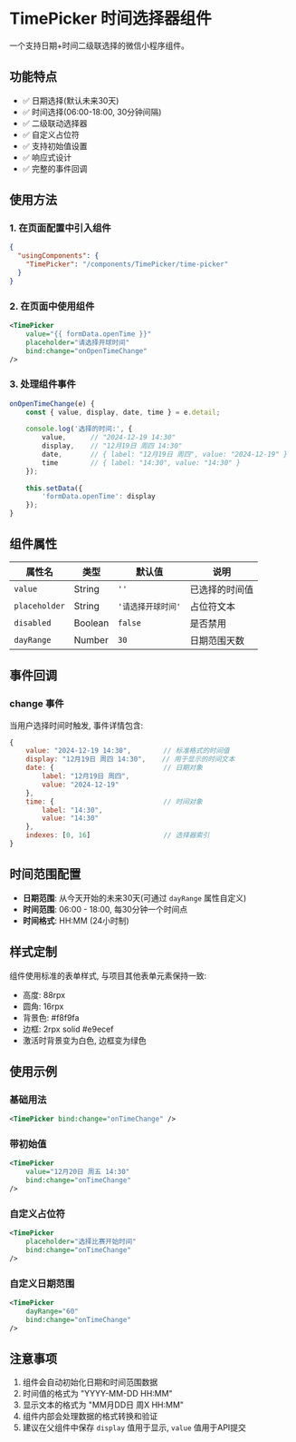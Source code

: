 # TimePicker 时间选择器组件

一个支持日期+时间二级联选择的微信小程序组件。

## 功能特点

- ✅ 日期选择(默认未来30天)
- ✅ 时间选择(06:00-18:00, 30分钟间隔)
- ✅ 二级联动选择器
- ✅ 自定义占位符
- ✅ 支持初始值设置
- ✅ 响应式设计
- ✅ 完整的事件回调

## 使用方法

### 1. 在页面配置中引入组件

```json
{
  "usingComponents": {
    "TimePicker": "/components/TimePicker/time-picker"
  }
}
```

### 2. 在页面中使用组件

```xml
<TimePicker 
    value="{{ formData.openTime }}"
    placeholder="请选择开球时间"
    bind:change="onOpenTimeChange"
/>
```

### 3. 处理组件事件

```javascript
onOpenTimeChange(e) {
    const { value, display, date, time } = e.detail;
    
    console.log('选择的时间:', {
        value,      // "2024-12-19 14:30"
        display,    // "12月19日 周四 14:30"
        date,       // { label: "12月19日 周四", value: "2024-12-19" }
        time        // { label: "14:30", value: "14:30" }
    });
    
    this.setData({
        'formData.openTime': display
    });
}
```

## 组件属性

| 属性名 | 类型 | 默认值 | 说明 |
|--------|------|--------|------|
| `value` | String | `''` | 已选择的时间值 |
| `placeholder` | String | `'请选择开球时间'` | 占位符文本 |
| `disabled` | Boolean | `false` | 是否禁用 |
| `dayRange` | Number | `30` | 日期范围天数 |

## 事件回调

### change 事件

当用户选择时间时触发, 事件详情包含:

```javascript
{
    value: "2024-12-19 14:30",        // 标准格式的时间值
    display: "12月19日 周四 14:30",    // 用于显示的时间文本
    date: {                           // 日期对象
        label: "12月19日 周四",
        value: "2024-12-19"
    },
    time: {                           // 时间对象
        label: "14:30",
        value: "14:30"
    },
    indexes: [0, 16]                  // 选择器索引
}
```

## 时间范围配置

- **日期范围**: 从今天开始的未来30天(可通过 `dayRange` 属性自定义)
- **时间范围**: 06:00 - 18:00, 每30分钟一个时间点
- **时间格式**: HH:MM (24小时制)

## 样式定制

组件使用标准的表单样式, 与项目其他表单元素保持一致:

- 高度: 88rpx
- 圆角: 16rpx  
- 背景色: #f8f9fa
- 边框: 2rpx solid #e9ecef
- 激活时背景变为白色, 边框变为绿色

## 使用示例

### 基础用法
```xml
<TimePicker bind:change="onTimeChange" />
```

### 带初始值
```xml
<TimePicker 
    value="12月20日 周五 14:30" 
    bind:change="onTimeChange" 
/>
```

### 自定义占位符
```xml
<TimePicker 
    placeholder="选择比赛开始时间"
    bind:change="onTimeChange" 
/>
```

### 自定义日期范围
```xml
<TimePicker 
    dayRange="60"
    bind:change="onTimeChange" 
/>
```

## 注意事项

1. 组件会自动初始化日期和时间范围数据
2. 时间值的格式为 "YYYY-MM-DD HH:MM"
3. 显示文本的格式为 "MM月DD日 周X HH:MM"
4. 组件内部会处理数据的格式转换和验证
5. 建议在父组件中保存 `display` 值用于显示, `value` 值用于API提交 